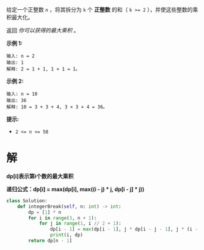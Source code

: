 给定一个正整数 `n` ，将其拆分为 `k` 个 **正整数** 的和（ `k >= 2` ），并使这些整数的乘积最大化。

返回 *你可以获得的最大乘积* 。

 

**示例 1:**

```
输入: n = 2
输出: 1
解释: 2 = 1 + 1, 1 × 1 = 1。
```

**示例 2:**

```
输入: n = 10
输出: 36
解释: 10 = 3 + 3 + 4, 3 × 3 × 4 = 36。
```

 

**提示:**

- `2 <= n <= 58`

# 解

**dp[i]表示第i个数的最大乘积**

**递归公式：dp[i] = max(dp[i], max((i - j) * j, dp[i - j] * j))**

```python
class Solution:
    def integerBreak(self, n: int) -> int:
        dp = [1] * n
        for i in range(3, n + 1):
            for j in range(1, i // 2 + 1):
                dp[i - 1] = max(dp[i - 1], j * dp[i - j - 1], j * (i - j))
                print(i, dp)
        return dp[n - 1]
        
```

